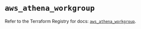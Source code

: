 # `aws_athena_workgroup`

Refer to the Terraform Registry for docs: [`aws_athena_workgroup`](https://registry.terraform.io/providers/hashicorp/aws/5.75.0/docs/resources/athena_workgroup).
